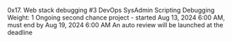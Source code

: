 0x17. Web stack debugging #3
DevOps
SysAdmin
Scripting
Debugging
 Weight: 1
 Ongoing second chance project - started Aug 13, 2024 6:00 AM, must end by Aug 19, 2024 6:00 AM
 An auto review will be launched at the deadline
